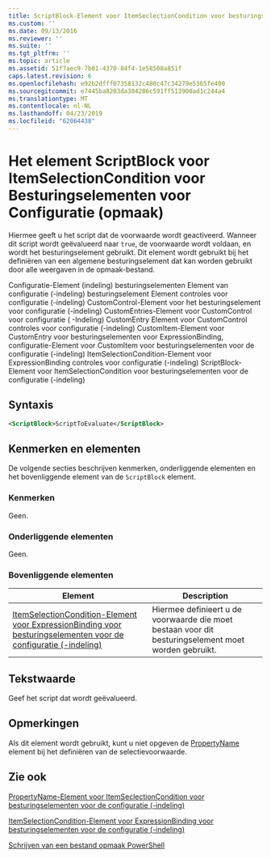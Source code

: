 ```yaml
---
title: ScriptBlock-Element voor ItemSeclectionCondition voor besturingselementen voor de configuratie (-indeling) | Microsoft Docs
ms.custom: ''
ms.date: 09/13/2016
ms.reviewer: ''
ms.suite: ''
ms.tgt_pltfrm: ''
ms.topic: article
ms.assetid: 51f7aec9-7b01-4370-84f4-1e58508a851f
caps.latest.revision: 6
ms.openlocfilehash: e92b2dfff07358132c480c47c34279e5365fe400
ms.sourcegitcommit: e7445ba8203da304286c591ff513900ad1c244a4
ms.translationtype: MT
ms.contentlocale: nl-NL
ms.lasthandoff: 04/23/2019
ms.locfileid: "62064438"
---
```

# <a name="scriptblock-element-for-itemseclectioncondition-for-controls-for-configuration-format"></a>Het element ScriptBlock voor ItemSelectionCondition voor Besturingselementen voor Configuratie (opmaak)

Hiermee geeft u het script dat de voorwaarde wordt geactiveerd. Wanneer dit script wordt geëvalueerd naar `true`, de voorwaarde wordt voldaan, en wordt het besturingselement gebruikt. Dit element wordt gebruikt bij het definiëren van een algemene besturingselement dat kan worden gebruikt door alle weergaven in de opmaak-bestand.

Configuratie-Element (indeling) besturingselementen Element van configuratie (-indeling) besturingselement Element controles voor configuratie (-indeling) CustomControl-Element voor het besturingselement voor configuratie (-indeling) CustomEntries-Element voor CustomControl voor configuratie ( -Indeling) CustomEntry Element voor CustomControl controles voor configuratie (-indeling) CustomItem-Element voor CustomEntry voor besturingselementen voor ExpressionBinding, configuratie-Element voor CustomItem voor besturingselementen voor de configuratie (-indeling) ItemSelectionCondition-Element voor ExpressionBinding controles voor configuratie (-indeling) ScriptBlock-Element voor ItemSelectionCondition voor besturingselementen voor de configuratie (-indeling)

## <a name="syntax"></a>Syntaxis

```xml
<ScriptBlock>ScriptToEvaluate</ScriptBlock>
```

## <a name="attributes-and-elements"></a>Kenmerken en elementen

De volgende secties beschrijven kenmerken, onderliggende elementen en het bovenliggende element van de `ScriptBlock` element.

### <a name="attributes"></a>Kenmerken

Geen.

### <a name="child-elements"></a>Onderliggende elementen

Geen.

### <a name="parent-elements"></a>Bovenliggende elementen

|Element|Description|
|-------------|-----------------|
|[ItemSelectionCondition-Element voor ExpressionBinding voor besturingselementen voor de configuratie (-indeling)](./itemselectioncondition-element-for-expressionbinding-for-controls-for-configuration-format.md)|Hiermee definieert u de voorwaarde die moet bestaan voor dit besturingselement moet worden gebruikt.|

## <a name="text-value"></a>Tekstwaarde

Geef het script dat wordt geëvalueerd.

## <a name="remarks"></a>Opmerkingen

Als dit element wordt gebruikt, kunt u niet opgeven de [PropertyName](./propertyname-element-for-itemseclectioncondition-for-controls-for-configuration-format.md) element bij het definiëren van de selectievoorwaarde.

## <a name="see-also"></a>Zie ook

[PropertyName-Element voor ItemSeclectionCondition voor besturingselementen voor de configuratie (-indeling)](./propertyname-element-for-itemseclectioncondition-for-controls-for-configuration-format.md)

[ItemSelectionCondition-Element voor ExpressionBinding voor besturingselementen voor de configuratie (-indeling)](./itemselectioncondition-element-for-expressionbinding-for-controls-for-configuration-format.md)

[Schrijven van een bestand opmaak PowerShell](./writing-a-powershell-formatting-file.md)
